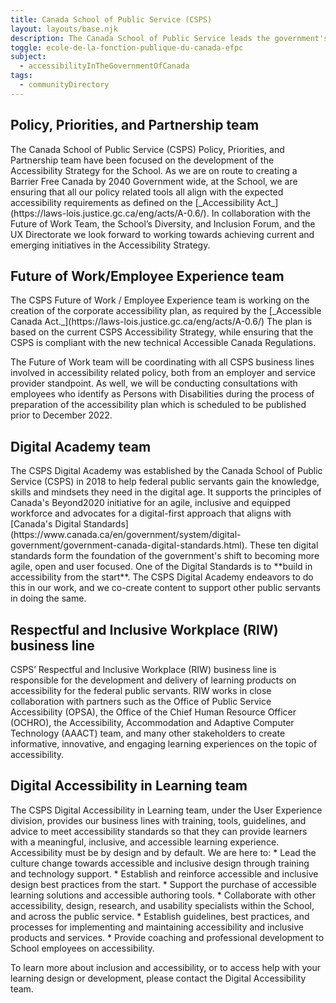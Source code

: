 ```yaml
---
title: Canada School of Public Service (CSPS)
layout: layouts/base.njk
description: The Canada School of Public Service leads the government's enterprise-wide approach to learning by providing a common, standardized curriculum that supports public servants through key career transitions, ensuring that they are equipped to serve Canadians with excellence. Multiple teams at the School support accessibility with the goal of creating a barrier free learning environment for its learners.
toggle: ecole-de-la-fonction-publique-du-canada-efpc
subject:
  - accessibilityInTheGovernmentOfCanada
tags:
  - communityDirectory
---
```


<div class="row wb-eqht">
	<section class="col-md-6">
		<h2 class="h3">Policy, Priorities, and Partnership team</h2>
The Canada School of Public Service (CSPS) Policy, Priorities, and Partnership team have been focused on the development of the Accessibility Strategy for the School. As we are on route to creating a Barrier Free Canada by 2040 Government wide, at the School, we are ensuring that all our policy related tools all align with the expected accessibility requirements as defined on the [_Accessibility Act_](https://laws-lois.justice.gc.ca/eng/acts/A-0.6/). In collaboration with the Future of Work Team, the School’s Diversity, and Inclusion Forum, and the UX Directorate we look forward to working towards achieving current and emerging initiatives in the Accessibility Strategy.
	</section>
	<section class="col-md-6">
		<h2 class="h3">Future of Work/Employee Experience team</h2>
The CSPS Future of Work / Employee Experience team is working on the creation of the corporate accessibility plan, as required by the [_Accessible Canada Act._](https://laws-lois.justice.gc.ca/eng/acts/A-0.6/) The plan is based on the current CSPS Accessibility Strategy, while ensuring that the CSPS is compliant with the new technical Accessible Canada Regulations.

The Future of Work team will be coordinating with all CSPS business lines involved in accessibility related policy, both from an employer and service provider standpoint. As well, we will be conducting consultations with employees who identify as Persons with Disabilities during the process of preparation of the accessibility plan which is scheduled to be published prior to December 2022.

</section>
	<section class="col-md-6">
		<h2 class="h3">Digital Academy team</h2>
The CSPS Digital Academy was established by the Canada School of Public Service (CSPS) in 2018 to help federal public servants gain the knowledge, skills and mindsets they need in the digital age. It supports the principles of Canada's Beyond2020 initiative for an agile, inclusive and equipped workforce and advocates for a digital-first approach that aligns with [Canada's Digital Standards](https://www.canada.ca/en/government/system/digital-government/government-canada-digital-standards.html). These ten digital standards form the foundation of the government's shift to becoming more agile, open and user focused. One of the Digital Standards is to **build in accessibility from the start**. The CSPS Digital Academy endeavors to do this in our work, and we co-create content to support other public servants in doing the same.
	</section>
	<section class="col-md-6">
		<h2 class="h3">Respectful and Inclusive Workplace (RIW) business line</h2>
CSPS’ Respectful and Inclusive Workplace (RIW) business line is responsible for the development and delivery of learning products on accessibility for the federal public servants. RIW works in close collaboration with partners such as the Office of Public Service Accessibility (OPSA), the Office of the Chief Human Resource Officer (OCHRO), the Accessibility, Accommodation and Adaptive Computer Technology (AAACT) team, and many other stakeholders to create informative, innovative, and engaging learning experiences on the topic of accessibility.
	</section>
	<section class="col-md-6">
		<h2 class="h3">Digital Accessibility in Learning team</h2>
The CSPS Digital Accessibility in Learning team, under the User Experience division, provides our business lines with training, tools, guidelines, and advice to meet accessibility standards so that they can provide learners with a meaningful, inclusive, and accessible learning experience. Accessibility must be by design and by default. We are here to:
*   Lead the culture change towards accessible and inclusive design through training and technology support.
*   Establish and reinforce accessible and inclusive design best practices from the start.
*   Support the purchase of accessible learning solutions and accessible authoring tools.
*   Collaborate with other accessibility, design, research, and usability specialists within the School, and across the public service.
*   Establish guidelines, best practices, and processes for implementing and maintaining accessibility and inclusive products and services.
*   Provide coaching and professional development to School employees on accessibility.

To learn more about inclusion and accessibility, or to access help with your learning design or development, please contact the Digital Accessibility team.
</section>

</div>
